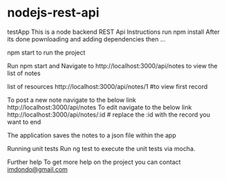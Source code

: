 # nodejs-rest-api

testApp
This is a node backend REST Api 
Instructions 
run npm install 
After its done pownloading and adding dependencies then ...

npm start to run the project

Run npm start and  Navigate to  http://localhost:3000/api/notes to view the list of notes

list of resources
http://localhost:3000/api/notes/1  #to view first record

To post a new note navigate to the below link
http://localhost:3000/api/notes
To edit navigate to the below link
http://localhost:3000/api/notes/:id    # replace the :id with the record you want to end

The application saves the notes to a json file within the app


Running unit tests
Run ng test to execute the unit tests via mocha.


Further help
To get more help on the project you can contact imdondo@gmail.com
